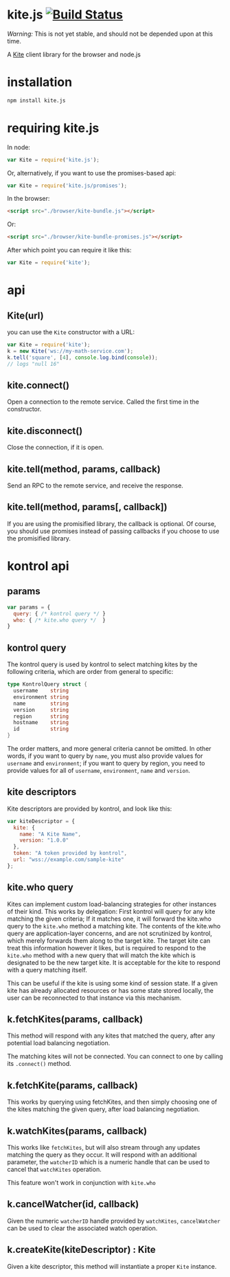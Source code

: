 # kite.js [![Build Status](https://travis-ci.org/koding/kite.js.svg?branch=master)](https://travis-ci.org/koding/kite.js)

_Warning:_ This is not yet stable, and should not be depended upon at this time.

A [Kite](https://github.com/koding/kite) client library for the browser and node.js

# installation

``` sh
npm install kite.js
```

# requiring kite.js

In node:
``` js
var Kite = require('kite.js');
```
Or, alternatively, if you want to use the promises-based api:
``` js
var Kite = require('kite.js/promises');
```

In the browser:
``` html
<script src="./browser/kite-bundle.js"></script>
```
Or:
``` html
<script src="./browser/kite-bundle-promises.js"></script>
```
After which point you can require it like this:
``` javascript
var Kite = require('kite');
```
# api

## Kite(url)

you can use the `Kite` constructor with a URL:

``` js
var Kite = require('kite');
k = new Kite('ws://my-math-service.com');
k.tell('square', [4], console.log.bind(console));
// logs "null 16"
```

## kite.connect()

Open a connection to the remote service.  Called the first time in the constructor.

## kite.disconnect()

Close the connection, if it is open.

## kite.tell(method, params, callback)

Send an RPC to the remote service, and receive the response.

## kite.tell(method, params[, callback])

If you are using the promisified library, the callback is optional.  Of course, you should use promises instead of passing callbacks if you choose to use the promisified library.

# kontrol api

## params
``` javascript
var params = {
  query: { /* kontrol query */ }
  who: { /* kite.who query */  }
}
```

## kontrol query

The kontrol query is used by kontrol to select matching kites by the following criteria, which are order from general to specific:
``` go
type KontrolQuery struct {
  username    string
  environment string
  name        string
  version     string
  region      string
  hostname    string
  id          string
}
```
The order matters, and more general criteria cannot be omitted.  In other words, if you want to query by `name`, you must also provide values for `username` and `environment`; if you want to query by region, you need to provide values for all of `username`, `environment`, `name` and `version`.

## kite descriptors

Kite descriptors are provided by kontrol, and look like this:

``` javascript
var kiteDescriptor = {
  kite: {
    name: "A Kite Name",
    version: "1.0.0"
  },
  token: "A token provided by kontrol",
  url: "wss://example.com/sample-kite"
};
```

## kite.who query

Kites can implement custom load-balancing strategies for other instances of their kind.  This works by delegation: First kontrol will query for any kite matching the given criteria; If it matches one, it will forward the kite.who query to the `kite.who` method a matching kite.  The contents of the kite.who query are application-layer concerns, and are not scrutinized by kontrol, which merely forwards them along to the target kite.  The target kite can treat this information however it likes, but is required to respond to the `kite.who` method with a new query that will match the kite which is designated to be the new target kite.  It is acceptable for the kite to respond with a query matching itself.

This can be useful if the kite is using some kind of session state.  If a given kite has already allocated resources or has some state stored locally, the user can be reconnected to that instance via this mechanism.

## k.fetchKites(params, callback)

This method will respond with any kites that matched the query, after any potential load balancing negotiation.

The matching kites will not be connected.  You can connect to one by calling its `.connect()` method.

## k.fetchKite(params, callback)

This works by querying using fetchKites, and then simply choosing one of the kites matching the given query, after load balancing negotiation.

## k.watchKites(params, callback)

This works like `fetchKites`, but will also stream through any updates matching the query as they occur.  It will respond with an additional parameter, the `watcherID` which is a numeric handle that can be used to cancel that `watchKites` operation.

This feature won't work in conjunction with `kite.who`

## k.cancelWatcher(id, callback)

Given the numeric `watcherID` handle provided by `watchKites`, `cancelWatcher` can be used to clear the associated watch operation.

## k.createKite(kiteDescriptor) : Kite

Given a kite descriptor, this method will instantiate a proper `Kite` instance.
